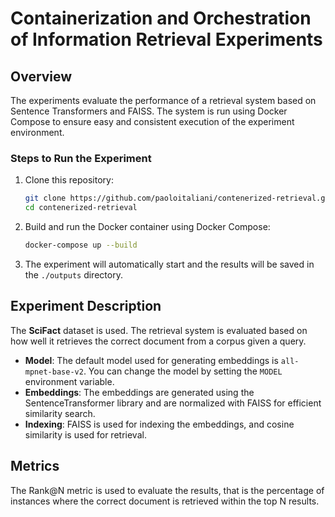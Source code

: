 # Containerization and Orchestration of Information Retrieval Experiments

## Overview
The experiments evaluate the performance of a retrieval system based on Sentence Transformers and FAISS. The system is run using Docker Compose to ensure easy and consistent execution of the experiment environment.


### Steps to Run the Experiment

1. Clone this repository:
    ```bash
    git clone https://github.com/paoloitaliani/contenerized-retrieval.git
    cd contenerized-retrieval
    ```

2. Build and run the Docker container using Docker Compose:
    ```bash
    docker-compose up --build
    ```

3. The experiment will automatically start and the results will be saved in the `./outputs` directory.


## Experiment Description

The **SciFact** dataset is used. The retrieval system is evaluated based on how well it retrieves the correct document from a corpus given a query.

- **Model**: The default model used for generating embeddings is `all-mpnet-base-v2`. You can change the model by setting the `MODEL` environment variable.
- **Embeddings**: The embeddings are generated using the SentenceTransformer library and are normalized with FAISS for efficient similarity search.
- **Indexing**: FAISS is used for indexing the embeddings, and cosine similarity is used for retrieval.

## Metrics

The Rank@N metric is used to evaluate the results, that is the percentage of instances where the correct document is retrieved within the top N results.

